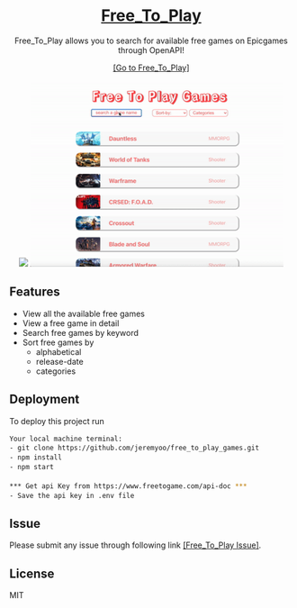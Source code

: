 <div align="center">
    <a href="https://jeremyoo.github.io/free_to_play_games/">
        <h1>Free_To_Play</h1>
    </a>

Free_To_Play allows you to search for available free games on Epicgames through OpenAPI!

[[Go to Free_To_Play]](https://jeremyoo.github.io/free_to_play_games/)


<img src = "./src/static/example_1.gif" width ="450" /> <img src = "./src/static/example_2.gif" width ="450" />

</div>


## Features
- View all the available free games
- View a free game in detail
- Search free games by keyword
- Sort free games by
    - alphabetical
    - release-date
    - categories
        
## Deployment

To deploy this project run

```bash
Your local machine terminal:
- git clone https://github.com/jeremyoo/free_to_play_games.git
- npm install
- npm start

*** Get api Key from https://www.freetogame.com/api-doc ***
- Save the api key in .env file
```

## Issue
Please submit any issue through following link [[Free_To_Play Issue]](https://github.com/jeremyoo/free_to_play_games/issues).

## License
MIT
